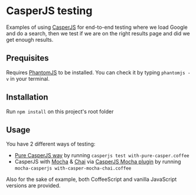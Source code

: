# CasperJS testing

Examples of using [CasperJS](http://casperjs.org/) for end-to-end testing where we load Google and do a search, then we test if we are on the right results page and did we get enough results.

## Prequisites

Requires [PhantomJS](http://phantomjs.org/) to be installed. You can check it by typing `phantomjs -v` in your terminal.

## Installation

Run `npm install` on this project's root folder

## Usage

You have 2 different ways of testing:
- [Pure CasperJS way](http://docs.casperjs.org/en/latest/testing.html) by running `casperjs test with-pure-casper.coffee`
- CasperJS with [Mocha](http://visionmedia.github.io/mocha/) & [Chai](http://chaijs.com/) via [CasperJS Mocha plugin](https://github.com/nathanboktae/mocha-casperjs) by running `mocha-casperjs with-casper-mocha-chai.coffee`

Also for the sake of example, both CoffeeScript and vanilla JavaScript versions are provided.
